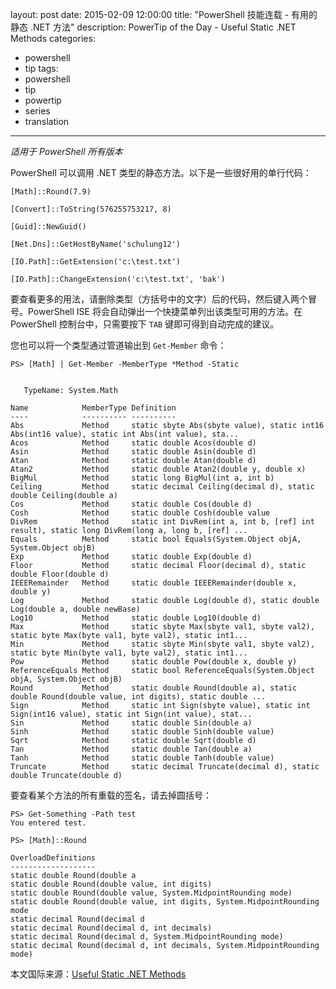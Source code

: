 ﻿layout: post
date: 2015-02-09 12:00:00
title: "PowerShell 技能连载 - 有用的静态 .NET 方法"
description: PowerTip of the Day - Useful Static .NET Methods
categories:
- powershell
- tip
tags:
- powershell
- tip
- powertip
- series
- translation
---
_适用于 PowerShell 所有版本_

PowerShell 可以调用 .NET 类型的静态方法。以下是一些很好用的单行代码：

    [Math]::Round(7.9)
    
    [Convert]::ToString(576255753217, 8)
    
    [Guid]::NewGuid()
    
    [Net.Dns]::GetHostByName('schulung12')
    
    [IO.Path]::GetExtension('c:\test.txt')
    
    [IO.Path]::ChangeExtension('c:\test.txt', 'bak')
    

要查看更多的用法，请删除类型（方括号中的文字）后的代码，然后键入两个冒号。PowerShell ISE 将会自动弹出一个快捷菜单列出该类型可用的方法。在 PowerShell 控制台中，只需要按下 `TAB` 键即可得到自动完成的建议。

您也可以将一个类型通过管道输出到 `Get-Member` 命令：

    PS> [Math] | Get-Member -MemberType *Method -Static
    
    
       TypeName: System.Math
    
    Name            MemberType Definition                                                                                     
    ----            ---------- ----------                                                                                     
    Abs             Method     static sbyte Abs(sbyte value), static int16 Abs(int16 value), static int Abs(int value), sta...
    Acos            Method     static double Acos(double d)           
    Asin            Method     static double Asin(double d)            
    Atan            Method     static double Atan(double d)            
    Atan2           Method     static double Atan2(double y, double x)
    BigMul          Method     static long BigMul(int a, int b)   
    Ceiling         Method     static decimal Ceiling(decimal d), static double Ceiling(double a)
    Cos             Method     static double Cos(double d)
    Cosh            Method     static double Cosh(double value                                                             
    DivRem          Method     static int DivRem(int a, int b, [ref] int result), static long DivRem(long a, long b, [ref] ...
    Equals          Method     static bool Equals(System.Object objA, System.Object objB)
    Exp             Method     static double Exp(double d)              
    Floor           Method     static decimal Floor(decimal d), static double Floor(double d)
    IEEERemainder   Method     static double IEEERemainder(double x, double y)
    Log             Method     static double Log(double d), static double Log(double a, double newBase)
    Log10           Method     static double Log10(double d)
    Max             Method     static sbyte Max(sbyte val1, sbyte val2), static byte Max(byte val1, byte val2), static int1...
    Min             Method     static sbyte Min(sbyte val1, sbyte val2), static byte Min(byte val1, byte val2), static int1...
    Pow             Method     static double Pow(double x, double y)
    ReferenceEquals Method     static bool ReferenceEquals(System.Object objA, System.Object objB)
    Round           Method     static double Round(double a), static double Round(double value, int digits), static double ...
    Sign            Method     static int Sign(sbyte value), static int Sign(int16 value), static int Sign(int value), stat...
    Sin             Method     static double Sin(double a)
    Sinh            Method     static double Sinh(double value)
    Sqrt            Method     static double Sqrt(double d)
    Tan             Method     static double Tan(double a)
    Tanh            Method     static double Tanh(double value)
    Truncate        Method     static decimal Truncate(decimal d), static double Truncate(double d)

要查看某个方法的所有重载的签名，请去掉圆括号：

     
    PS> Get-Something -Path test
    You entered test.
    
    PS> [Math]::Round
    
    OverloadDefinitions                                                                                                       
    -------------------                                                                                                       
    static double Round(double a
    static double Round(double value, int digits)
    static double Round(double value, System.MidpointRounding mode)
    static double Round(double value, int digits, System.MidpointRounding mode
    static decimal Round(decimal d
    static decimal Round(decimal d, int decimals)
    static decimal Round(decimal d, System.MidpointRounding mode)
    static decimal Round(decimal d, int decimals, System.MidpointRounding mode)

<!--more-->
本文国际来源：[Useful Static .NET Methods](http://powershell.com/cs/blogs/tips/archive/2015/02/09/useful-static-net-methods.aspx)
